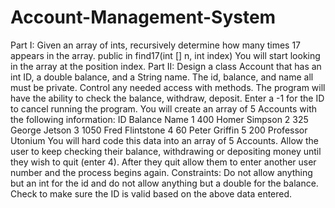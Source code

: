 # Account-Management-System
Part I:  Given an array of ints, recursively determine how many times 17 appears in the array.  public in find17(int [] n, int index)  You will start looking in the array at the position index.     Part II:  Design a class Account that has an int ID, a double balance, and a String name.  The id, balance, and name all must be private.  Control any needed access with methods.  The program will have the ability to check the balance, withdraw, deposit.  Enter a -1 for the ID to cancel running the program.  You will create an array of 5 Accounts with the following information:  ID           Balance          Name  1            400                Homer Simpson  2            325                George Jetson  3            1050              Fred Flintstone  4            60                  Peter Griffin  5            200                Professor Utonium     You will hard code this data into an array of 5 Accounts.     Allow the user to keep checking their balance, withdrawing or depositing money until they wish to quit (enter 4).  After they quit allow them to enter another user number and the process begins again.    Constraints: Do not allow anything but an int for the id and do not allow anything but a double for the balance.  Check to make sure the ID is valid based on the above data entered.
